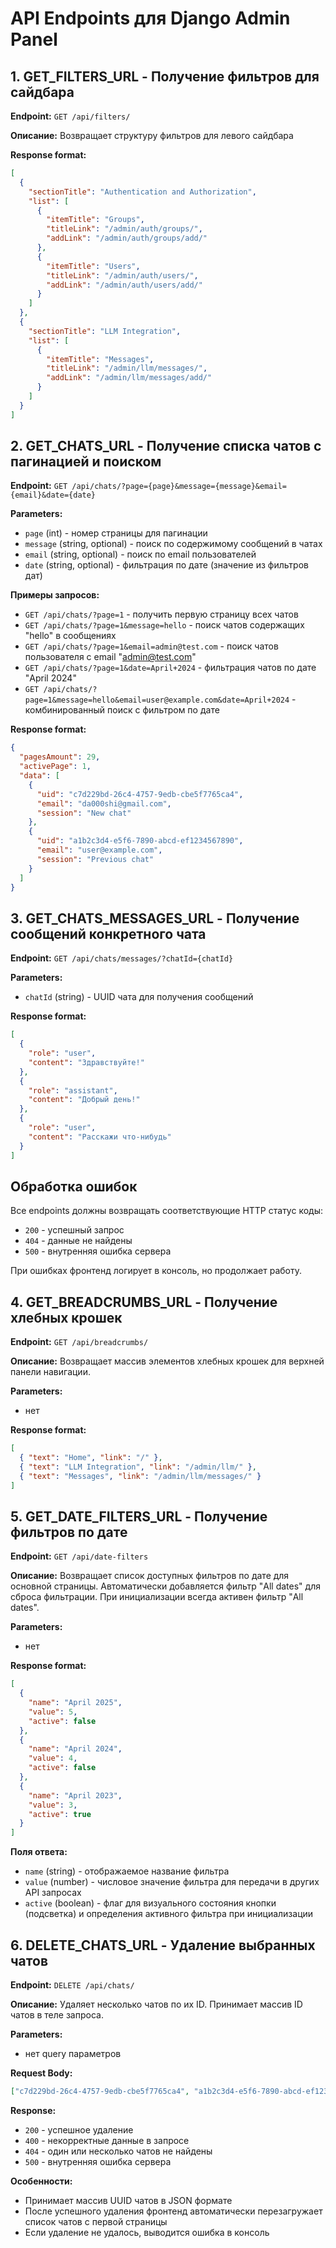 # API Endpoints для Django Admin Panel

## 1. GET_FILTERS_URL - Получение фильтров для сайдбара

**Endpoint:** `GET /api/filters/`

**Описание:** Возвращает структуру фильтров для левого сайдбара

**Response format:**

```json
[
  {
    "sectionTitle": "Authentication and Authorization",
    "list": [
      {
        "itemTitle": "Groups",
        "titleLink": "/admin/auth/groups/",
        "addLink": "/admin/auth/groups/add/"
      },
      {
        "itemTitle": "Users",
        "titleLink": "/admin/auth/users/",
        "addLink": "/admin/auth/users/add/"
      }
    ]
  },
  {
    "sectionTitle": "LLM Integration",
    "list": [
      {
        "itemTitle": "Messages",
        "titleLink": "/admin/llm/messages/",
        "addLink": "/admin/llm/messages/add/"
      }
    ]
  }
]
```

## 2. GET_CHATS_URL - Получение списка чатов с пагинацией и поиском

**Endpoint:** `GET /api/chats/?page={page}&message={message}&email={email}&date={date}`

**Parameters:**

- `page` (int) - номер страницы для пагинации
- `message` (string, optional) - поиск по содержимому сообщений в чатах
- `email` (string, optional) - поиск по email пользователей
- `date` (string, optional) - фильтрация по дате (значение из фильтров дат)

**Примеры запросов:**

- `GET /api/chats/?page=1` - получить первую страницу всех чатов
- `GET /api/chats/?page=1&message=hello` - поиск чатов содержащих "hello" в сообщениях
- `GET /api/chats/?page=1&email=admin@test.com` - поиск чатов пользователя с email "admin@test.com"
- `GET /api/chats/?page=1&date=April+2024` - фильтрация чатов по дате "April 2024"
- `GET /api/chats/?page=1&message=hello&email=user@example.com&date=April+2024` - комбинированный поиск с фильтром по дате

**Response format:**

```json
{
  "pagesAmount": 29,
  "activePage": 1,
  "data": [
    {
      "uid": "c7d229bd-26c4-4757-9edb-cbe5f7765ca4",
      "email": "da000shi@gmail.com",
      "session": "New chat"
    },
    {
      "uid": "a1b2c3d4-e5f6-7890-abcd-ef1234567890",
      "email": "user@example.com",
      "session": "Previous chat"
    }
  ]
}
```

## 3. GET_CHATS_MESSAGES_URL - Получение сообщений конкретного чата

**Endpoint:** `GET /api/chats/messages/?chatId={chatId}`

**Parameters:**

- `chatId` (string) - UUID чата для получения сообщений

**Response format:**

```json
[
  {
    "role": "user",
    "content": "Здравствуйте!"
  },
  {
    "role": "assistant",
    "content": "Добрый день!"
  },
  {
    "role": "user",
    "content": "Расскажи что-нибудь"
  }
]
```

## Обработка ошибок

Все endpoints должны возвращать соответствующие HTTP статус коды:

- `200` - успешный запрос
- `404` - данные не найдены
- `500` - внутренняя ошибка сервера

При ошибках фронтенд логирует в консоль, но продолжает работу.

## 4. GET_BREADCRUMBS_URL - Получение хлебных крошек

**Endpoint:** `GET /api/breadcrumbs/`

**Описание:** Возвращает массив элементов хлебных крошек для верхней панели навигации.

**Parameters:**

- нет

**Response format:**

```json
[
  { "text": "Home", "link": "/" },
  { "text": "LLM Integration", "link": "/admin/llm/" },
  { "text": "Messages", "link": "/admin/llm/messages/" }
]
```

## 5. GET_DATE_FILTERS_URL - Получение фильтров по дате

**Endpoint:** `GET /api/date-filters`

**Описание:** Возвращает список доступных фильтров по дате для основной страницы. Автоматически добавляется фильтр "All dates" для сброса фильтрации. При инициализации всегда активен фильтр "All dates".

**Parameters:**

- нет

**Response format:**

```json
[
  {
    "name": "April 2025",
    "value": 5,
    "active": false
  },
  {
    "name": "April 2024",
    "value": 4,
    "active": false
  },
  {
    "name": "April 2023",
    "value": 3,
    "active": true
  }
]
```

**Поля ответа:**

- `name` (string) - отображаемое название фильтра
- `value` (number) - числовое значение фильтра для передачи в других API запросах
- `active` (boolean) - флаг для визуального состояния кнопки (подсветка) и определения активного фильтра при инициализации

## 6. DELETE_CHATS_URL - Удаление выбранных чатов

**Endpoint:** `DELETE /api/chats/`

**Описание:** Удаляет несколько чатов по их ID. Принимает массив ID чатов в теле запроса.

**Parameters:**

- нет query параметров

**Request Body:**

```json
["c7d229bd-26c4-4757-9edb-cbe5f7765ca4", "a1b2c3d4-e5f6-7890-abcd-ef1234567890"]
```

**Response:**

- `200` - успешное удаление
- `400` - некорректные данные в запросе
- `404` - один или несколько чатов не найдены
- `500` - внутренняя ошибка сервера

**Особенности:**

- Принимает массив UUID чатов в JSON формате
- После успешного удаления фронтенд автоматически перезагружает список чатов с первой страницы
- Если удаление не удалось, выводится ошибка в консоль
